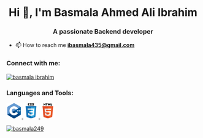 <h1 align="center">Hi 👋, I'm Basmala Ahmed Ali Ibrahim</h1>
<h3 align="center">A passionate Backend developer</h3>

- 📫 How to reach me **ibasmala435@gmail.com**

<h3 align="left">Connect with me:</h3>
<p align="left">
<a href="https://linkedin.com/in/basmala ibrahim" target="blank"><img align="center" src="https://raw.githubusercontent.com/rahuldkjain/github-profile-readme-generator/master/src/images/icons/Social/linked-in-alt.svg" alt="basmala ibrahim" height="30" width="40" /></a>
</p>

<h3 align="left">Languages and Tools:</h3>
<p align="left"> <a href="https://www.w3schools.com/cpp/" target="_blank" rel="noreferrer"> <img src="https://raw.githubusercontent.com/devicons/devicon/master/icons/cplusplus/cplusplus-original.svg" alt="cplusplus" width="40" height="40"/> </a> <a href="https://www.w3schools.com/css/" target="_blank" rel="noreferrer"> <img src="https://raw.githubusercontent.com/devicons/devicon/master/icons/css3/css3-original-wordmark.svg" alt="css3" width="40" height="40"/> </a> <a href="https://www.w3.org/html/" target="_blank" rel="noreferrer"> <img src="https://raw.githubusercontent.com/devicons/devicon/master/icons/html5/html5-original-wordmark.svg" alt="html5" width="40" height="40"/> </p>

<p><img align="center" src="https://github-readme-stats.vercel.app/api/top-langs?username=basmala249&show_icons=true&locale=en&layout=compact" alt="basmala249" /></p>

